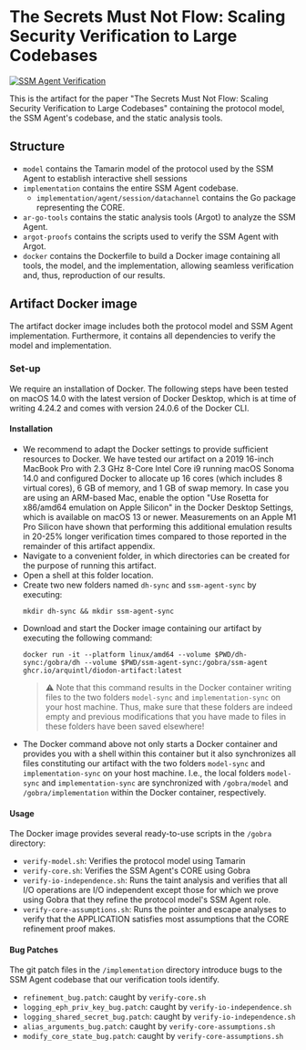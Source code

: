 # The Secrets Must Not Flow: Scaling Security Verification to Large Codebases

[![SSM Agent Verification](https://github.com/ArquintL/diodon-artifact/actions/workflows/artifact.yml/badge.svg?branch=main)](https://github.com/ArquintL/diodon-artifact/actions/workflows/artifact.yml?query=branch%3Amain)

This is the artifact for the paper "The Secrets Must Not Flow: Scaling Security Verification to Large Codebases" containing the protocol model, the SSM Agent's codebase, and the static analysis tools.


## Structure
- `model` contains the Tamarin model of the protocol used by the SSM Agent to establish interactive shell sessions
- `implementation` contains the entire SSM Agent codebase.
    - `implementation/agent/session/datachannel` contains the Go package representing the CORE.
- `ar-go-tools` contains the static analysis tools (Argot) to analyze the SSM Agent.
- `argot-proofs` contains the scripts used to verify the SSM Agent with Argot.
- `docker` contains the Dockerfile to build a Docker image containing all tools, the model, and the implementation, allowing seamless verification and, thus, reproduction of our results.


## Artifact Docker image
The artifact docker image includes both the protocol model and SSM Agent implementation. Furthermore, it contains all dependencies to verify the model and implementation.

### Set-up
We require an installation of Docker. The following steps have been tested on macOS 14.0 with the latest version of Docker Desktop, which is at time of writing 4.24.2 and comes with version 24.0.6 of the Docker CLI.

#### Installation
- We recommend to adapt the Docker settings to provide sufficient resources to Docker. We have tested our artifact on a 2019 16-inch MacBook Pro with 2.3 GHz 8-Core Intel Core i9 running macOS Sonoma 14.0 and configured Docker to allocate up 16 cores (which includes 8 virtual cores), 6 GB of memory, and 1 GB of swap memory. In case you are using an ARM-based Mac, enable the option "Use Rosetta for x86/amd64 emulation on Apple Silicon" in the Docker Desktop Settings, which is available on macOS 13 or newer. Measurements on an Apple M1 Pro Silicon have shown that performing this additional emulation results in 20-25\% longer verification times compared to those reported in the remainder of this artifact appendix.
- Navigate to a convenient folder, in which directories can be created for the purpose of running this artifact.
- Open a shell at this folder location.
- Create two new folders named `dh-sync` and `ssm-agent-sync` by executing:
	```
    mkdir dh-sync && mkdir ssm-agent-sync
    ```
- Download and start the Docker image containing our artifact by executing the following command:
    ```
    docker run -it --platform linux/amd64 --volume $PWD/dh-sync:/gobra/dh --volume $PWD/ssm-agent-sync:/gobra/ssm-agent ghcr.io/arquintl/diodon-artifact:latest
    ```
    > ⚠️
    > Note that this command results in the Docker container writing files to the two folders `model-sync` and `implementation-sync` on your host machine.
    > Thus, make sure that these folders are indeed empty and previous modifications that you have made to files in these folders have been saved elsewhere!
- The Docker command above not only starts a Docker container and provides you with a shell within this container but it also synchronizes all files constituting our artifact with the two folders `model-sync` and `implementation-sync` on your host machine. I.e., the local folders `model-sync` and `implementation-sync` are synchronized with `/gobra/model` and `/gobra/implementation` within the Docker container, respectively.

#### Usage
The Docker image provides several ready-to-use scripts in the `/gobra` directory:
- `verify-model.sh`: Verifies the protocol model using Tamarin
- `verify-core.sh`: Verifies the SSM Agent's CORE using Gobra
- `verify-io-independence.sh`: Runs the taint analysis and verifies that all I/O operations are I/O independent except those for which we prove using Gobra that they refine the protocol model's SSM Agent role.
- `verify-core-assumptions.sh`: Runs the pointer and escape analyses to verify that the APPLICATION satisfies most assumptions that the CORE refinement proof makes.

#### Bug Patches
The git patch files in the `/implementation` directory introduce bugs to the SSM Agent codebase that our verification tools identify.

- `refinement_bug.patch`: caught by `verify-core.sh`
- `logging_eph_priv_key_bug.patch`: caught by `verify-io-independence.sh`
- `logging_shared_secret_bug.patch`: caught by `verify-io-independence.sh`
- `alias_arguments_bug.patch`: caught by `verify-core-assumptions.sh`
- `modify_core_state_bug.patch`: caught by `verify-core-assumptions.sh`
